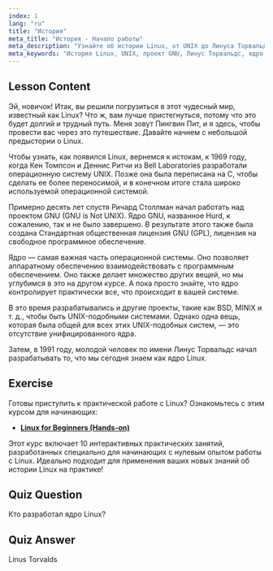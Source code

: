 ```yaml
---
index: 1
lang: "ru"
title: "История"
meta_title: "История - Начало работы"
meta_description: "Узнайте об истории Linux, от UNIX до Линуса Торвальдса и проекта GNU. Поймите его истоки и эволюцию для начинающих."
meta_keywords: "История Linux, UNIX, проект GNU, Линус Торвальдс, ядро Linux, Linux для начинающих, учебник по Linux, руководство по Linux"
---
```


## Lesson Content

Эй, новичок! Итак, вы решили погрузиться в этот чудесный мир, известный как Linux? Что ж, вам лучше пристегнуться, потому что это будет долгий и трудный путь. Меня зовут Пингвин Пит, и я здесь, чтобы провести вас через это путешествие. Давайте начнем с небольшой предыстории о Linux.

Чтобы узнать, как появился Linux, вернемся к истокам, к 1969 году, когда Кен Томпсон и Деннис Ритчи из Bell Laboratories разработали операционную систему UNIX. Позже она была переписана на C, чтобы сделать ее более переносимой, и в конечном итоге стала широко используемой операционной системой.

Примерно десять лет спустя Ричард Столлман начал работать над проектом GNU (GNU is Not UNIX). Ядро GNU, названное Hurd, к сожалению, так и не было завершено. В результате этого также была создана Стандартная общественная лицензия GNU (GPL), лицензия на свободное программное обеспечение.

Ядро — самая важная часть операционной системы. Оно позволяет аппаратному обеспечению взаимодействовать с программным обеспечением. Оно также делает множество других вещей, но мы углубимся в это на другом курсе. А пока просто знайте, что ядро контролирует практически все, что происходит в вашей системе.

В это время разрабатывались и другие проекты, такие как BSD, MINIX и т. д., чтобы быть UNIX-подобными системами. Однако одна вещь, которая была общей для всех этих UNIX-подобных систем, — это отсутствие унифицированного ядра.

Затем, в 1991 году, молодой человек по имени Линус Торвальдс начал разрабатывать то, что мы сегодня знаем как ядро Linux.

## Exercise

Готовы приступить к практической работе с Linux? Ознакомьтесь с этим курсом для начинающих:

- **[Linux for Beginners (Hands-on)](https://labex.io/learn/linux)**

Этот курс включает 10 интерактивных практических занятий, разработанных специально для начинающих с нулевым опытом работы с Linux. Идеально подходит для применения ваших новых знаний об истории Linux на практике!

## Quiz Question

Кто разработал ядро Linux?

## Quiz Answer

Linus Torvalds